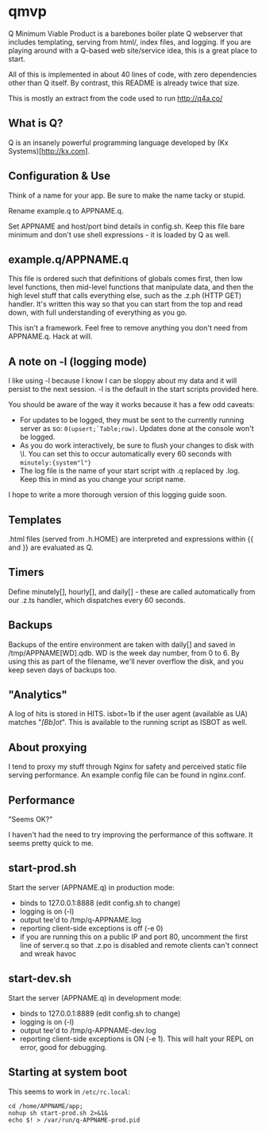 qmvp
====

Q Minimum Viable Product is a barebones boiler plate Q webserver that includes
templating, serving from html/, index files, and logging. If you are playing
around with a Q-based web site/service idea, this is a great place to start.

All of this is implemented in about 40 lines of code, with zero dependencies
other than Q itself. By contrast, this README is already twice that size.

This is mostly an extract from the code used to run http://q4a.co/

What is Q?
----------

Q is an insanely powerful programming language developed by 
(Kx Systems)[http://kx.com].

Configuration & Use
-------------------

Think of a name for your app. Be sure to make the name tacky or stupid.

Rename example.q to APPNAME.q.

Set APPNAME and host/port bind details in config.sh. Keep this file bare
minimum and don't use shell expressions - it is loaded by Q as well.

example.q/APPNAME.q
-------------------
This file is ordered such that definitions of globals comes first, then
low level functions, then mid-level functions that manipulate data,
and then the high level stuff that calls everything else, such as the
.z.ph (HTTP GET) handler. It's written this way so that you can start
from the top and read down, with full understanding of everything as you
go. 

This isn't a framework. Feel free to remove anything you don't need from
APPNAME.q. Hack at will.

A note on -l (logging mode)
---------------------------

I like using -l because I know I can be sloppy about my data and it will persist
to the next session. -l is the default in the start scripts provided here.

You should be aware of the way it works because it has a 
few odd caveats:

* For updates to be logged, they must be sent to the currently running server
  as so: ```0(upsert;`Table;row)```. Updates done at the console won't be logged.
* As you do work interactively, be sure to flush your changes to disk with \l.
	You can set this to occur automatically every 60 seconds with
	```minutely:{system"l"}```
* The log file is the name of your start script with .q replaced by .log. Keep
  this in mind as you change your script name.

I hope to write a more thorough version of this logging guide soon.

Templates
---------
.html files (served from .h.HOME) are interpreted and expressions within {{ and
}} are evaluated as Q. 

Timers
------
Define minutely[], hourly[], and daily[] - these are called automatically from our
.z.ts handler, which dispatches every 60 seconds.

Backups
-------
Backups of the entire environment are taken with daily[] and saved in
/tmp/APPNAME[WD].qdb. WD is the week day number, from 0 to 6. By using this as
part of the filename, we'll never overflow the disk, and you keep seven days of
backups too.

"Analytics"
-----------
A log of hits is stored in HITS. isbot=1b if the user agent (available as UA)
matches "*[Bb]ot*".  This is available to the running script as ISBOT as well.

About proxying
--------------
I tend to proxy my stuff through Nginx for safety and perceived static file serving
performance. An example config file can be found in nginx.conf.

Performance
-----------
"Seems OK?"

I haven't had the need to try improving the performance of this software. It
seems pretty quick to me.

start-prod.sh
-------------
Start the server (APPNAME.q) in production mode:
- binds to 127.0.0.1:8888 (edit config.sh to change)
- logging is on (-l)
- output tee'd to /tmp/q-APPNAME.log
- reporting client-side exceptions is off (-e 0)
- if you are running this on a public IP and port 80, uncomment the first line
	of server.q so that .z.po is disabled and remote clients can't connect and wreak
	havoc

start-dev.sh
------------
Start the server (APPNAME.q) in development mode:
- binds to 127.0.0.1:8889 (edit config.sh to change)
- logging is on (-l)
- output tee'd to /tmp/q-APPNAME-dev.log
- reporting client-side exceptions is ON (-e 1). This will halt your REPL on
	error, good for debugging.

Starting at system boot
-----------------------

This seems to work in `/etc/rc.local`:

```
cd /home/APPNAME/app; 
nohup sh start-prod.sh 2>&1&
echo $! > /var/run/q-APPNAME-prod.pid
```


